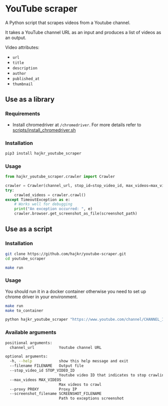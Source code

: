 # YouTube scraper

A Python script that scrapes videos from a Youtube channel.

It takes a YouTube channel URL as an input and produces a list of videos as an output.

Video attributes:
* `url`
* `title`
* `description`
* `author`
* `published_at`
* `thumbnail`

## Use as a library

### Requirements

* Install chromedriver at `/chromedriver`. For more details refer to [scripts/install_chromedriver.sh](scripts/install_chromedriver.sh)

### Installation

```bash
pip3 install hajkr_youtube_scraper
```

### Usage

```python
from hajkr_youtube_scraper.crawler import Crawler

crawler = Crawler(channel_url, stop_id=stop_video_id, max_videos=max_videos, proxy_ip=proxy)
try:
    crawled_videos = crawler.crawl()
except TimeoutException as e:
    # Works well for debugging
    print("An exception occurred: ", e)
    crawler.browser.get_screenshot_as_file(screenshot_path)
```

## Use as a script

### Installation

```bash
git clone https://github.com/hajkr/youtube-scraper.git
cd youtube_scraper

make run
```

### Usage

You should run it in a docker container otherwise you need to set up chrome driver in your environment.

```bash
make run
make to_container

python hajkr_youtube_scraper "https://www.youtube.com/channel/CHANNEL_ID"
```

### Available arguments

```bash
positional arguments:
  channel_url           Youtube channel URL

optional arguments:
  -h, --help            show this help message and exit
  --filename FILENAME   Output file
  --stop_video_id STOP_VIDEO_ID
                        Youtube video ID that indicates to stop crawling
  --max_videos MAX_VIDEOS
                        Max videos to crawl
  --proxy PROXY         Proxy IP
  --screenshot_filename SCREENSHOT_FILENAME
                        Path to exceptions screenshot
```
